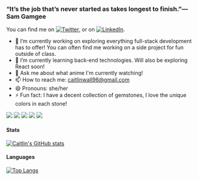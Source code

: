 ### “It’s the job that’s never started as takes longest to finish.”— Sam Gamgee

<!-- Actual text -->

You can find me on [![Twitter][1.2]][1], or on [![LinkedIn][2.2]][2].

<!-- Icons -->

[1.2]: https://cdn.exclaimer.com/Handbook%20Images/twitter-icon_16x16.png
[2.2]: https://cdn.exclaimer.com/Handbook%20Images/linkedin-icon_16x16.png

<!-- Links to your social media accounts -->

[1]: https://twitter.com/codingCait
[2]: www.linkedin.com/in/caitlin-wall-82899b214

- 🔭 I’m currently working on exploring everything full-stack development has to offer! You can often find me working on a side project for fun outside of class.
- 🌱 I’m currently learning back-end technologies. Will also be exploring React soon!
- 💬 Ask me about what anime I'm currently watching!
- 📫 How to reach me: caitlinwall96@gmail.com
- 😄 Pronouns: she/her
- ⚡ Fun fact: I have a decent collection of gemstones, I love the unique colors in each stone! 

![](https://img.shields.io/badge/JavaScript-informational?style=flat&logo=javascript&logoColor=white&color=blueviolet)
![](https://img.shields.io/badge/Node.js-informational?style=flat&logo=nodedotjs&logoColor=white&color=blueviolet)
![](https://img.shields.io/badge/HTML5-informational?style=flat&logo=html5&logoColor=white&color=blue)
![](https://img.shields.io/badge/CSS3-informational?style=flat&logo=css3&logoColor=white&color=blue)
![](https://img.shields.io/badge/VSC-informational?style=flat&logo=visualstudiocode&logoColor=white&color=ff69b4)


#### Stats
[![Caitlin's GitHub stats](https://github-readme-stats.vercel.app/api?username=caitlinw29&show_icons=true&theme=tokyonight)](https://github.com/caitlinw29/github-readme-stats)
#### Languages
[![Top Langs](https://github-readme-stats.vercel.app/api/top-langs/?username=caitlinw29&layout=compact)](https://github.com/caitlinw29/github-readme-stats)

